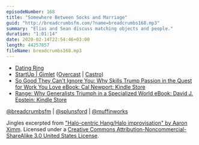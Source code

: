 ```yaml
---
episodeNumber: 168
title: "Somewhere Between Socks and Marriage"
guid: "http://breadcrumbsfm.com/?name=breadcrumbs168.mp3"
summary: "Elias and Sean discuss matching objects and people."
duration: "1:01:14"
date: 2020-02-14T22:54:46+03:00
length: 44257857
fileName: breadcrumbs168.mp3
---
```


- [Dating Ring](https://www.datingring.com/)
- [StartUp | Gimlet](https://www.gimletmedia.com/startup) ([Overcast](https://overcast.fm/+TrO09qcSs) | [Castro](https://castro.fm/episode/UKLMof))
- [So Good They Can't Ignore You: Why Skills Trump Passion in the Quest for Work You Love eBook: Cal Newport: Kindle Store](http://www.amazon.com/dp/B0076DDBJ6/?tag=breadcrumbsfm-20)
- [Range: Why Generalists Triumph in a Specialized World eBook: David J. Epstein: Kindle Store](http://www.amazon.com/dp/B07H1ZYWTM/?tag=breadcrumbsfm-20)

[@breadcrumbsfm](https://twitter.com/breadcrumbsfm) | [@splunsford](https://twitter.com/splunsford) | [@muffinworks](https://twitter.com/muffinworks)

Jingles excerpted from ["Halo-centric Hang/Halo improvisation" by Aaron Ximm](http://freemusicarchive.org/music/aaron_ximm/handpans_and_the_hang/). Licensed under a [Creative Commons Attribution-Noncommercial-ShareAlike 3.0 United States License](http://creativecommons.org/licenses/by-nc-sa/3.0/us/).